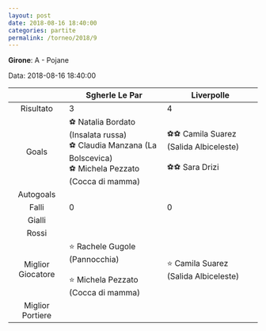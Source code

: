 ```yaml
---
layout: post
date: 2018-08-16 18:40:00
categories: partite
permalink: /torneo/2018/9
---
```

**Girone**: A - Pojane

Data: 2018-08-16 18:40:00

| | Sgherle Le Par | Liverpolle |
|:-----:|-----|-----|
Risultato|3|4
Goals|⚽ Natalia Bordato (Insalata russa)<br/>⚽ Claudia Manzana (La Bolscevica)<br/>⚽ Michela Pezzato (Cocca di mamma)|⚽⚽ Camila Suarez (Salida Albiceleste)<br/><br/>⚽⚽ Sara Drizi<br/>
Autogoals||
Falli|0|0
Gialli||
Rossi||
Miglior Giocatore|⭐ Rachele Gugole (Pannocchia)<br/><br/>⭐ Michela Pezzato (Cocca di mamma)<br/>|⭐ Camila Suarez (Salida Albiceleste)<br/>
Miglior Portiere||